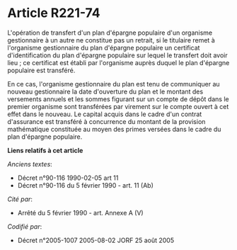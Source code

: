 # Article R221-74

L'opération de transfert d'un plan d'épargne populaire d'un organisme gestionnaire à un autre ne constitue pas un retrait, si
le titulaire remet à l'organisme gestionnaire du plan d'épargne populaire un certificat d'identification du plan d'épargne
populaire sur lequel le transfert doit avoir lieu ; ce certificat est établi par l'organisme auprès duquel le plan d'épargne
populaire est transféré.

En ce cas, l'organisme gestionnaire du plan est tenu de communiquer au nouveau gestionnaire la date d'ouverture du plan et le
montant des versements annuels et les sommes figurant sur un compte de dépôt dans le premier organisme sont transférées par
virement sur le compte ouvert à cet effet dans le nouveau. Le capital acquis dans le cadre d'un contrat d'assurance est
transféré à concurrence du montant de la provision mathématique constituée au moyen des primes versées dans le cadre du plan
d'épargne populaire.

**Liens relatifs à cet article**

_Anciens textes_:

  - Décret n°90-116 1990-02-05 art 11
  - Décret n°90-116 du 5 février 1990 - art. 11 (Ab)

_Cité par_:

  - Arrêté du 5 février 1990 - art. Annexe A (V)

_Codifié par_:

  - Décret n°2005-1007 2005-08-02 JORF 25 août 2005
